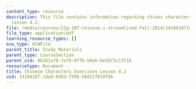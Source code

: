 ```yaml
---
content_type: resource
description: This file contains information regarding chines characters exercises
  lesson 4.2.
file: /media/courses/21g-107-chinese-i-streamlined-fall-2014/141841871dad0d5df59b58d11f018f66_MIT21G_107F14_L4_st2_4.2.pdf
file_type: application/pdf
learning_resource_types: []
ocw_type: OCWFile
parent_title: Study Materials
parent_type: CourseSection
parent_uid: 8b281a78-7af6-0ff6-b9ab-be5bf3c13f16
resourcetype: Document
title: Chinese Characters Exercises Lesson 4.2
uid: 14184187-1dad-0d5d-f59b-58d11f018f66
---
```

